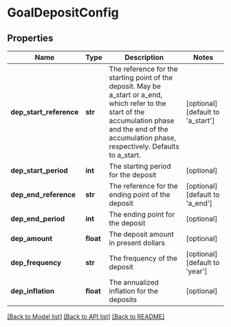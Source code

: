 # GoalDepositConfig

## Properties
Name | Type | Description | Notes
------------ | ------------- | ------------- | -------------
**dep_start_reference** | **str** | The reference for the starting point of the deposit. May be a_start or a_end, which refer to the start of the accumulation phase and the end of the accumulation phase, respectively. Defaults to a_start. | [optional] [default to 'a_start']
**dep_start_period** | **int** | The starting period for the deposit | [optional] 
**dep_end_reference** | **str** | The reference for the ending point of the deposit | [optional] [default to 'a_end']
**dep_end_period** | **int** | The ending point for the deposit | [optional] 
**dep_amount** | **float** | The deposit amount in present dollars | [optional] 
**dep_frequency** | **str** | The frequency of the deposit | [optional] [default to 'year']
**dep_inflation** | **float** | The annualized inflation for the deposits | [optional] 

[[Back to Model list]](../README.md#documentation-for-models) [[Back to API list]](../README.md#documentation-for-api-endpoints) [[Back to README]](../README.md)


